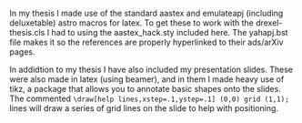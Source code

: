 In my thesis I made use of the standard aastex and emulateapj (including deluxetable) astro macros for latex. To get these to work with the drexel-thesis.cls I had to using the aastex_hack.sty included here. The yahapj.bst file makes it so the references are properly hyperlinked to their ads/arXiv pages.

In addidtion to my thesis I have also included my presentation slides. These were also made in latex (using beamer), and in them I made heavy use of tikz, a package that allows you to annotate basic shapes onto the slides. The commented `\draw[help lines,xstep=.1,ystep=.1] (0,0) grid (1,1);` lines will draw a series of grid lines on the slide to help with positioning.
